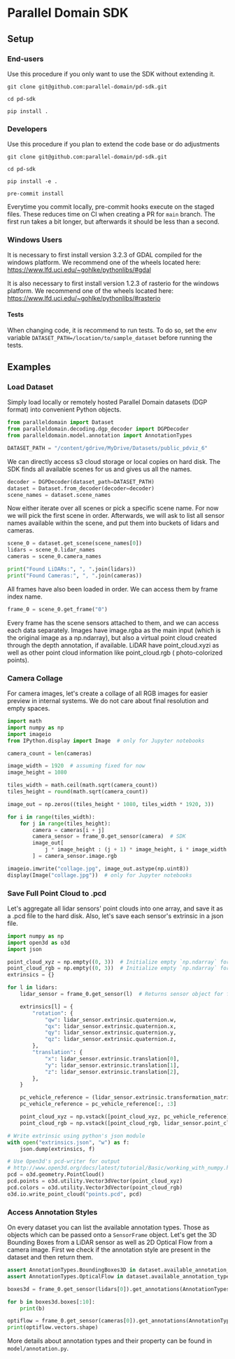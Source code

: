 # Parallel Domain SDK

## Setup

### End-users

Use this procedure if you only want to use the SDK without extending it.

`git clone git@github.com:parallel-domain/pd-sdk.git`

`cd pd-sdk`

`pip install .`

### Developers

Use this procedure if you plan to extend the code base or do adjustments

`git clone git@github.com:parallel-domain/pd-sdk.git`

`cd pd-sdk`

`pip install -e .`

`pre-commit install`

Everytime you commit locally, pre-commit hooks execute on the staged files. These reduces time on CI when creating a PR
for `main` branch. The first run takes a bit longer, but afterwards it should be less than a second.

### Windows Users

It is necessary to first install version 3.2.3 of GDAL compiled for the windows platform. We recommend one of the wheels located here: https://www.lfd.uci.edu/~gohlke/pythonlibs/#gdal

It is also necessary to first install version 1.2.3 of rasterio for the windows platform. We recommend one of the wheels located here: https://www.lfd.uci.edu/~gohlke/pythonlibs/#rasterio

#### Tests

When changing code, it is recommend to run tests. To do so, set the env
variable `DATASET_PATH=/location/to/sample_dataset` before running the tests.

## Examples

### Load Dataset

Simply load locally or remotely hosted Parallel Domain datasets (DGP format) into convenient Python objects.

```python
from paralleldomain import Dataset
from paralleldomain.decoding.dgp_decoder import DGPDecoder
from paralleldomain.model.annotation import AnnotationTypes

DATASET_PATH = "/content/gdrive/MyDrive/Datasets/public_pdviz_6"
```

We can directly access s3 cloud storage or local copies on hard disk. The SDK finds all available scenes for us and
gives us all the names.

```python
decoder = DGPDecoder(dataset_path=DATASET_PATH)
dataset = Dataset.from_decoder(decoder=decoder)
scene_names = dataset.scene_names
```

Now either iterate over all scenes or pick a specific scene name. For now we will pick the first scene in order.
Afterwards, we will ask to list all sensor names available within the scene, and put them into buckets of lidars and
cameras.

```python
scene_0 = dataset.get_scene(scene_names[0])
lidars = scene_0.lidar_names
cameras = scene_0.camera_names

print("Found LiDARs:", ", ".join(lidars))
print("Found Cameras:", ", ".join(cameras))
```

All frames have also been loaded in order. We can access them by frame index name.

```python
frame_0 = scene_0.get_frame("0")
```

Every frame has the scene sensors attached to them, and we can access each data separately. Images have image.rgba as
the main input (which is the original image as a np.ndarray), but also a virtual point cloud created through the depth
annotation, if available. LiDAR have point_cloud.xyzi as well as other point cloud information like point_cloud.rgb (
photo-colorized points).

### Camera Collage

For camera images, let's create a collage of all RGB images for easier preview in internal systems. We do not care about
final resolution and empty spaces.

```python
import math
import numpy as np
import imageio
from IPython.display import Image  # only for Jupyter notebooks

camera_count = len(cameras)

image_width = 1920  # assuming fixed for now
image_height = 1080

tiles_width = math.ceil(math.sqrt(camera_count))
tiles_height = round(math.sqrt(camera_count))

image_out = np.zeros((tiles_height * 1080, tiles_width * 1920, 3))

for i in range(tiles_width):
    for j in range(tiles_height):
        camera = cameras[i + j]
        camera_sensor = frame_0.get_sensor(camera)  # SDK
        image_out[
            j * image_height : (j + 1) * image_height, i * image_width : (i + 1) * image_width, :
        ] = camera_sensor.image.rgb

imageio.imwrite("collage.jpg", image_out.astype(np.uint8))
display(Image("collage.jpg"))  # only for Jupyter notebooks
```

### Save Full Point Cloud to .pcd

Let's aggregate all lidar sensors' point clouds into one array, and save it as a .pcd file to the hard disk. Also, let's
save each sensor's extrinsic in a json file.

```python
import numpy as np
import open3d as o3d
import json

point_cloud_xyz = np.empty((0, 3))  # Initialize empty `np.ndarray` for storing xyz
point_cloud_rgb = np.empty((0, 3))  # Initialize empty `np.ndarray` for storing rgb
extrinsics = {}

for l in lidars:
    lidar_sensor = frame_0.get_sensor(l)  # Returns sensor object for frame

    extrinsics[l] = {
        "rotation": {
            "qw": lidar_sensor.extrinsic.quaternion.w,
            "qx": lidar_sensor.extrinsic.quaternion.x,
            "qy": lidar_sensor.extrinsic.quaternion.y,
            "qz": lidar_sensor.extrinsic.quaternion.z,
        },
        "translation": {
            "x": lidar_sensor.extrinsic.translation[0],
            "y": lidar_sensor.extrinsic.translation[1],
            "z": lidar_sensor.extrinsic.translation[2],
        },
    }

    pc_vehicle_reference = (lidar_sensor.extrinsic.transformation_matrix @ lidar_sensor.point_cloud.xyz_one.T).T
    pc_vehicle_reference = pc_vehicle_reference[:, :3]

    point_cloud_xyz = np.vstack([point_cloud_xyz, pc_vehicle_reference])  # append to xyz point array
    point_cloud_rgb = np.vstack([point_cloud_rgb, lidar_sensor.point_cloud.rgb])  # append to rgb point array

# Write extrinsic using python's json module
with open("extrinsics.json", "w") as f:
    json.dump(extrinsics, f)

# Use Open3d's pcd-writer for output
# http://www.open3d.org/docs/latest/tutorial/Basic/working_with_numpy.html#From-NumPy-to-open3d.PointCloud
pcd = o3d.geometry.PointCloud()
pcd.points = o3d.utility.Vector3dVector(point_cloud_xyz)
pcd.colors = o3d.utility.Vector3dVector(point_cloud_rgb)
o3d.io.write_point_cloud("points.pcd", pcd)
```

### Access Annotation Styles

On every dataset you can list the available annotation types. Those as objects which can be passed onto a `SensorFrame`
object. Let's get the 3D Bounding Boxes from a LiDAR sensor as well as 2D Optical Flow from a camera image. First we
check if the annotation style are present in the dataset and then return them.

```python
assert AnnotationTypes.BoundingBoxes3D in dataset.available_annotation_types
assert AnnotationTypes.OpticalFlow in dataset.available_annotation_types

boxes3d = frame_0.get_sensor(lidars[0]).get_annotations(AnnotationTypes.BoundingBoxes3D)

for b in boxes3d.boxes[:10]:
    print(b)

optiflow = frame_0.get_sensor(cameras[0]).get_annotations(AnnotationTypes.OpticalFlow)
print(optiflow.vectors.shape)
```

More details about annotation types and their property can be found in `model/annotation.py`.
